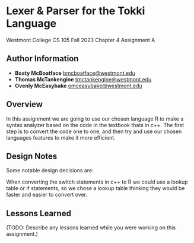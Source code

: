 # Lexer & Parser for the Tokki Language
Westmont College CS 105 Fall 2023
Chapter 4 Assignment A

## Author Information
- **Boaty McBoatface** bmcboatface@westmont.edu
- **Thomas McTankengine** tmctankengine@westmont.edu
- **Ovenly McEasybake** omceasybake@westmont.edu

## Overview
In this assignment we are going to use our chosen language R to make a syntax analyzer based on the code in the textbook thats in c++. 
The first step is to convert the code one to one, and then try and use our chosen languages features to make it more efficient. 

## Design Notes
Some notable design decisions are: 

When converting the switch statements in c++ to R we could use a lookup table or if statements, 
so we chose a lookup table thinking they would be faster and easier to convert over. 

## Lessons Learned
(TODO: Describe any lessons learned while you were working on this assignment.)
